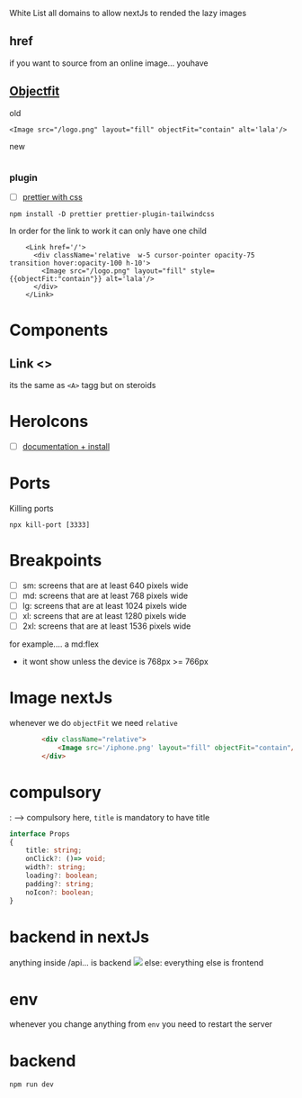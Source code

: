 White List all domains
to allow nextJs to rended the lazy images



## href
if you want to source from an online image... youhave 

## [Objectfit](https://stackoverflow.com/questions/74213106/how-to-use-objectfit-for-next-js-13-image)

old 
```
<Image src="/logo.png" layout="fill" objectFit="contain" alt='lala'/>
```

new
```

```


### plugin
- [ ] [prettier with css](https://tailwindcss.com/blog/automatic-class-sorting-with-prettier)

``` npm
npm install -D prettier prettier-plugin-tailwindcss
```


In order for the link to work it can only have one child
```
    <Link href='/'>
      <div className='relative  w-5 cursor-pointer opacity-75 transition hover:opacity-100 h-10'>
        <Image src="/logo.png" layout="fill" style={{objectFit:"contain"}} alt='lala'/>
      </div>
    </Link>
```

# Components
## Link <>
its the same as `<A>` tagg but on steroids


# HeroIcons
- [ ] [documentation + install](https://github.com/tailwindlabs/heroicons)



# Ports
Killing ports 
``` cli
npx kill-port [3333]
```




# Breakpoints
- [ ] sm: screens that are at least 640 pixels wide
- [ ] md: screens that are at least 768 pixels wide
- [ ] lg: screens that are at least 1024 pixels wide
- [ ] xl: screens that are at least 1280 pixels wide
- [ ] 2xl: screens that are at least 1536 pixels wide

for example.... a md:flex 
- it wont show unless the device is 768px >= 766px



# Image nextJs
whenever we do 
`objectFit`
we  need
`relative`
```html
        <div className="relative">
            <Image src='/iphone.png' layout="fill" objectFit="contain"/>
        </div>
```

# compulsory

: --> compulsory
here, `title` is mandatory to have title
``` ts
interface Props 
{
    title: string;
    onClick?: ()=> void;
    width?: string;
    loading?: boolean;
    padding?: string;
    noIcon?: boolean;
}
```


# backend in nextJs
anything inside /api... is backend
![](aharo24%202023-03-26%20at%2010.31.04%20PM.png)
else:
everything else is frontend





# env
whenever you change anything from `env` you need to restart the server 



# backend
```cli
npm run dev        
```






